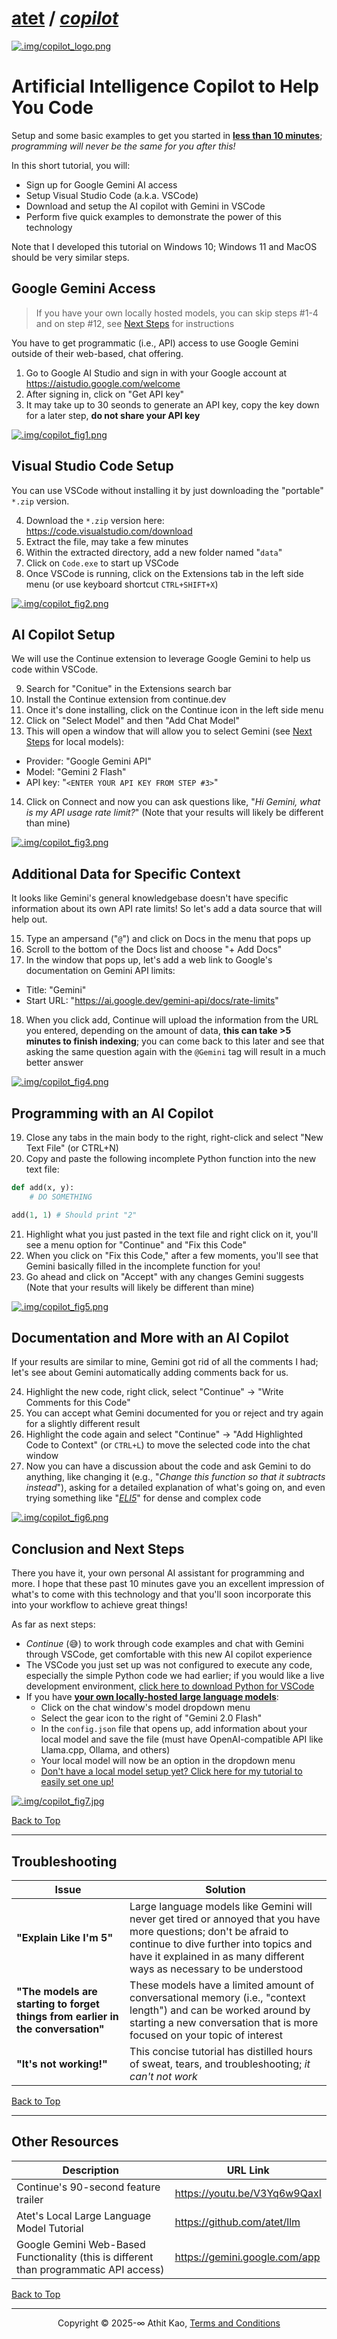 # [atet](https://github.com/atet) / [**_copilot_**](https://github.com/atet/copilot/blob/main/README.md#atet--copilot)

[![.img/copilot_logo.png](.img/copilot_logo.png)](#nolink)

# Artificial Intelligence Copilot to Help You Code

Setup and some basic examples to get you started in <u><b>less than 10 minutes</b></u>; *programming will never be the same for you after this!*

In this short tutorial, you will:
- Sign up for Google Gemini AI access
- Setup Visual Studio Code (a.k.a. VSCode)
- Download and setup the AI copilot with Gemini in VSCode
- Perform five quick examples to demonstrate the power of this technology

Note that I developed this tutorial on Windows 10; Windows 11 and MacOS should be very similar steps.

## Google Gemini Access

> If you have your own locally hosted models, you can skip steps #1-4 and on step #12, see [Next Steps](#conclusion-and-next-steps) for instructions

You have to get programmatic (i.e., API) access to use Google Gemini outside of their web-based, chat offering.

1. Go to Google AI Studio and sign in with your Google account at https://aistudio.google.com/welcome
2. After signing in, click on "Get API key"
3. It may take up to 30 seonds to generate an API key, copy the key down for a later step, **do not share your API key**

[![.img/copilot_fig1.png](.img/copilot_fig1.png)](#nolink)

## Visual Studio Code Setup

You can use VSCode without installing it by just downloading the "portable" `*.zip` version.

4. Download the `*.zip` version here: https://code.visualstudio.com/download
5. Extract the file, may take a few minutes
6. Within the extracted directory, add a new folder named "`data`"
7. Click on `Code.exe` to start up VSCode
8. Once VSCode is running, click on the Extensions tab in the left side menu (or use keyboard shortcut `CTRL+SHIFT+X`)

[![.img/copilot_fig2.png](.img/copilot_fig2.png)](#nolink)

## AI Copilot Setup

We will use the Continue extension to leverage Google Gemini to help us code within VSCode.

9. Search for "Conitue" in the Extensions search bar
10. Install the Continue extension from continue.dev
11. Once it's done installing, click on the Continue icon in the left side menu
12. Click on "Select Model" and then "Add Chat Model"
13. This will open a window that will allow you to select Gemini (see [Next Steps](#conclusion-and-next-steps) for local models):
   - Provider: "Google Gemini API"
   - Model: "Gemini 2 Flash"
   - API key: "`<ENTER YOUR API KEY FROM STEP #3>`"
14. Click on Connect and now you can ask questions like, "*Hi Gemini, what is my API usage rate limit?*" (Note that your results will likely be different than mine)

[![.img/copilot_fig3.png](.img/copilot_fig3.png)](#nolink)

## Additional Data for Specific Context

It looks like Gemini's general knowledgebase doesn't have specific information about its own API rate limits! So let's add a data source that will help out.

15. Type an ampersand ("`@`") and click on Docs in the menu that pops up
16. Scroll to the bottom of the Docs list and choose "+ Add Docs"
17. In the window that pops up, let's add a web link to Google's documentation on Gemini API limits:
   - Title: "Gemini"
   - Start URL: "https://ai.google.dev/gemini-api/docs/rate-limits"
18. When you click add, Continue will upload the information from the URL you entered, depending on the amount of data, **this can take >5 minutes to finish indexing**; you can come back to this later and see that asking the same question again with the `@Gemini` tag will result in a much better answer

[![.img/copilot_fig4.png](.img/copilot_fig4.png)](#nolink)

## Programming with an AI Copilot

19. Close any tabs in the main body to the right, right-click and select "New Text File" (or CTRL+N)
20. Copy and paste the following incomplete Python function into the new text file:

```python
def add(x, y):
    # DO SOMETHING

add(1, 1) # Should print "2"
```

21. Highlight what you just pasted in the text file and right click on it, you'll see a menu option for "Continue" and "Fix this Code"
22. When you click on "Fix this Code," after a few moments, you'll see that Gemini basically filled in the incomplete function for you!
23. Go ahead and click on "Accept" with any changes Gemini suggests (Note that your results will likely be different than mine)

[![.img/copilot_fig5.png](.img/copilot_fig5.png)](#nolink)

## Documentation and More with an AI Copilot

If your results are similar to mine, Gemini got rid of all the comments I had; let's see about Gemini automatically adding comments back for us.

24. Highlight the new code, right click, select "Continue" → "Write Comments for this Code" 
25. You can accept what Gemini documented for you or reject and try again for a slightly different result
26. Highlight the code again and select "Continue" → "Add Highlighted Code to Context" (or `CTRL+L`) to move the selected code into the chat window
17. Now you can have a discussion about the code and ask Gemini to do anything, like changing it (e.g., "*Change this function so that it subtracts instead*"), asking for a detailed explanation of what's going on, and even trying something like "*[ELI5](https://www.reddit.com/r/explainlikeimfive)*" for dense and complex code

[![.img/copilot_fig6.png](.img/copilot_fig6.png)](#nolink)

## Conclusion and Next Steps

There you have it, your own personal AI assistant for programming and more. I hope that these past 10 minutes gave you an excellent impression of what's to come with this technology and that you'll soon incorporate this into your workflow to achieve great things!

As far as next steps:
- *Continue* (😅) to work through code examples and chat with Gemini through VSCode, get comfortable with this new AI copilot experience
- The VSCode you just set up was not configured to execute any code, especially the simple Python code we had earlier; if you would like a live development environment, [click here to download Python for VSCode](https://code.visualstudio.com/docs/python/python-tutorial)
- If you have <u><b>your own locally-hosted large language models</b></u>:
   - Click on the chat window's model dropdown menu
   - Select the gear icon to the right of "Gemini 2.0 Flash"
   - In the `config.json` file that opens up, add information about your local model and save the file (must have OpenAI-compatible API like Llama.cpp, Ollama, and others)
   - Your local model will now be an option in the dropdown menu
   - [<u>Don't have a local model setup yet? Click here for my tutorial to easily set one up!</u>](https://github.com/atet/llm)

[![.img/copilot_fig7.jpg](.img/copilot_fig7.jpg)](#nolink)

[Back to Top](https://github.com/atet/copilot/blob/main/README.md#atet--copilot)

----------------------------------------------------------------------------

## Troubleshooting

Issue | Solution
--- | ---
**"Explain Like I'm 5"** | Large language models like Gemini will never get tired or annoyed that you have more questions; don't be afraid to continue to dive further into topics and have it explained in as many different ways as necessary to be understood
**"The models are starting to forget things from earlier in the conversation"** | These models have a limited amount of conversational memory (i.e., "context length") and can be worked around by starting a new conversation that is more focused on your topic of interest
**"It's not working!"** | This concise tutorial has distilled hours of sweat, tears, and troubleshooting; _it can't not work_

[Back to Top](https://github.com/atet/copilot/blob/main/README.md#atet--copilot)

----------------------------------------------------------------------------

## Other Resources

**Description** | **URL Link**
--- | ---
Continue's 90-second feature trailer | https://youtu.be/V3Yq6w9QaxI
Atet's Local Large Language Model Tutorial | https://github.com/atet/llm 
Google Gemini Web-Based Functionality (this is different than programmatic API access) | https://gemini.google.com/app

[Back to Top](https://github.com/atet/copilot/blob/main/README.md#atet--copilot)

----------------------------------------------------------------------------

<p align="center">Copyright © 2025-∞ Athit Kao, <a href="http://www.athitkao.com/tos.html" target="_blank">Terms and Conditions</a></p>